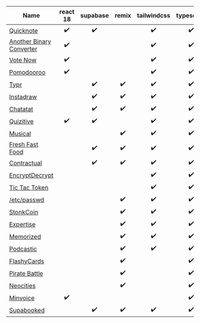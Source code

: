 | Name                                                 | react 18 | supabase | remix | tailwindcss | typescript | xstate | blockchain | solid js | deno | filebase |
|------------------------------------------------------|:--------:|:--------:|:-----:|:-----------:|:----------:|:------:|:----------:|:--------:|:----:|:--------:|
| [Quicknote](quicknote)                               | ✔️ | ✔️ || ✔️  | ✔️ ||||||
| [Another Binary Converter](another-binary-converter) | ✔️ ||| ✔️ | ✔️ ||||||
| [Vote Now](vote-now)                                 | ✔️ ||| ✔️ | ✔️ ||||||
| [Pomodooroo](pomodooroo)                             | ✔️ ||| ✔️ | ✔️ | ✔️ |||||
| [Typr](typr)                                         || ✔️ | ✔️ | ✔️ | ✔️ | ✔️ |||||
| [Instadraw](instadraw)                               || ✔️ | ✔️ | ✔️ | ✔️ ||||||
| [Chatatat](chatatat)                                 || ✔️ | ✔️ | ✔️ | ✔️ ||||||
| [Quizitive](quizitive)                               | ✔️ | ✔️ || ✔️ | ✔️ ||||||
| [Musical](musical)                                   ||| ✔️ | ✔️ | ✔️ ||||||
| [Fresh Fast Food](freshfastfood)                     || ✔️ | ✔️ | ✔️ | ✔️ ||||||
| [Contractual](contractual)                           || ✔️ | ✔️ | ✔️ | ✔️ || ✔️ ||||
| [EncryptDecrypt](encryptdecrypt)                     |||| ✔️ | ✔️ ||| ✔️ ||||
| [Tic Tac Token](tictactoken)                         |||| ✔️ | ✔️ ||| ✔️ | ✔️ |||
| [/etc/passwd](etcpassword)                           ||| ✔️ | ✔️ | ✔️ ||||||
| [StonkCoin](stonkcoin)                               ||| ✔️ | ✔️ | ✔️ ||||||
| [Expertise](expertise)                               ||| ✔️ | ✔️ | ✔️ ||||| ✔️ |
| [Memorized](memorized)                               ||| ✔️ | ✔️ | ✔️ | ✔️ |||||
| [Podcastic](podcastic)                               ||| ✔️ | ✔️ | ✔️ ||||||
| [FlashyCards](flashycards)                           ||| ✔️ || ✔️ | ✔️ ||||
| [Pirate Battle](piratebattle)                        ||| ✔️ || ✔️ | ✔️ ||||
| [Neocities](neocities)                               ||| ✔️ || ✔️ ||||| ✔️ |
| [Minvoice](minvoice)                                 | ✔️ |||| ✔️ ||||||
| [Supabooked](supabooked)                             || ✔️ | ✔️ | ✔️ | ✔️ ||||||
